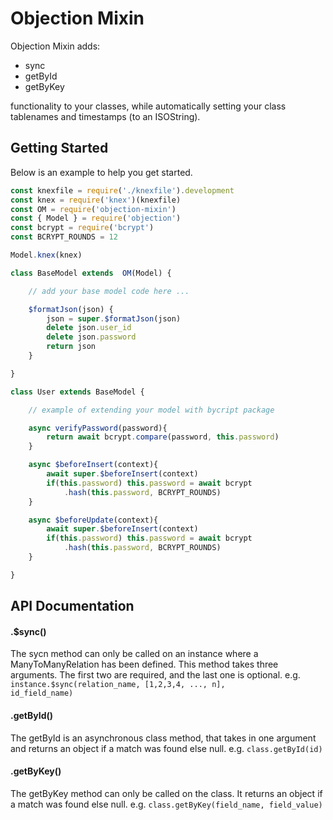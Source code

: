 # Objection Mixin
Objection Mixin adds: 
- sync 
- getById
- getByKey 

functionality to your classes, while automatically setting your class tablenames and timestamps (to an ISOString).

## Getting Started
Below is an example to help you get started.

```js
const knexfile = require('./knexfile').development
const knex = require('knex')(knexfile)
const OM = require('objection-mixin')
const { Model } = require('objection')
const bcrypt = require('bcrypt')
const BCRYPT_ROUNDS = 12

Model.knex(knex)

class BaseModel extends  OM(Model) {

    // add your base model code here ...

    $formatJson(json) {
        json = super.$formatJson(json)
        delete json.user_id
        delete json.password
        return json
    }

}

class User extends BaseModel {

    // example of extending your model with bycript package

    async verifyPassword(password){
        return await bcrypt.compare(password, this.password)    
    }

    async $beforeInsert(context){
        await super.$beforeInsert(context)
        if(this.password) this.password = await bcrypt
            .hash(this.password, BCRYPT_ROUNDS)
    }

    async $beforeUpdate(context){
        await super.$beforeInsert(context)
        if(this.password) this.password = await bcrypt
            .hash(this.password, BCRYPT_ROUNDS)
    }

}
```

## API Documentation

#### .$sync()
The sycn method can only be called on an instance where a ManyToManyRelation has been defined.
This method takes three arguments. The first two are required, and the last one is optional.
e.g. <code>instance.$sync(relation_name, [1,2,3,4, ..., n], id_field_name)</code>

#### .getById()
The getById is an asynchronous class method, that takes in one argument and returns an object if a match was found else null. 
e.g. <code>class.getById(id)</code>

#### .getByKey()
The getByKey method can only be called on the class. It returns an object if a match was found else null. 
e.g. <code>class.getByKey(field_name, field_value)</code>